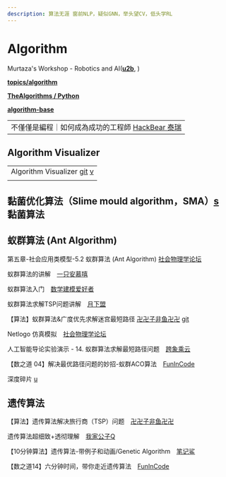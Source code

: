 ```yaml
---
description: 算法无涯 窗前NLP，疑似GNN，举头望CV，低头学RL
---
```


# Algorithm

Murtaza's Workshop - Robotics and AI([**u2b**](https://www.youtube.com/c/MurtazasWorkshopRoboticsandAI/featured), )

[**topics/algorithm**](https://github.com/topics/algorithm)

[**TheAlgorithms / Python**](https://github.com/TheAlgorithms/Python)

[**algorithm-base**](https://github.com/chefyuan/algorithm-base)

|                                                                              |
| ---------------------------------------------------------------------------- |
| 不僅僅是編程｜如何成為成功的工程師 [HackBear 泰瑞](https://www.youtube.com/watch?v=xS5Lv7-bMYI) |

## Algorithm Visualizer

|                                                                                                                                                |
| ---------------------------------------------------------------------------------------------------------------------------------------------- |
| Algorithm Visualizer [git](https://github.com/algorithm-visualizer/algorithm-visualizer) [v](https://www.douyin.com/video/7028515553157385479) |
|                                                                                                                                                |

## 黏菌优化算法（Slime mould algorithm，SMA）[s](https://www.google.com/search?q=%E9%BB%8F%E8%8F%8C%E7%AE%97%E6%B3%95\&oq=%E9%BB%8F%E8%8F%8C%E7%AE%97%E6%B3%95\&aqs=chrome..69i57.805j0j7\&client=ubuntu\&sourceid=chrome\&ie=UTF-8) 黏菌算法



## 蚁群算法 (Ant Algorithm)

第五章-社会应用类模型-5.2 蚁群算法 (Ant Algorithm) [社会物理学论坛](https://www.bilibili.com/video/BV1p7411C73i?from=search\&seid=14492803338787349298\&spm\_id\_from=333.337.0.0)

蚁群算法的讲解　[一只安慕嘻](https://www.bilibili.com/video/BV11K411H7LH)

蚁群算法入门　[数学建模爱好者](https://www.bilibili.com/video/BV1ZA411v7pC)

蚁群算法求解TSP问题讲解　[月下盟](https://www.bilibili.com/video/BV1MA411c7yd)

【算法】蚁群算法&广度优先求解迷宫最短路径 [卍卍子非鱼卍卍](https://www.bilibili.com/video/BV1gJ411G7Xi?from=search\&seid=14492803338787349298\&spm\_id\_from=333.337.0.0) [git](https://github.com/zifeiyu0531/aco-bfs-for-Maze-GUI)

Netlogo 仿真模拟　[社会物理学论坛](https://space.bilibili.com/480344135/video)

人工智能导论实验演示 - 14. 蚁群算法求解最短路径问题　[跨象乘云](https://www.bilibili.com/video/BV1Yh411q72F)

【数之道 04】解决最优路径问题的妙招-蚁群ACO算法　[FunInCode](https://www.bilibili.com/video/BV1vp4y1p78R)

深度碎片 [u](https://www.youtube.com/channel/UC\_vuJRonJBlgFFIA5i008sg/featured)

## 遗传算法

【算法】遗传算法解决旅行商（TSP）问题　[卍卍子非鱼卍卍](https://www.bilibili.com/video/BV17Z4y1w7qF)

遗传算法超细致+透彻理解　[我家公子Q](https://www.bilibili.com/video/BV1zp4y1U7Ti)

【10分钟算法】遗传算法-带例子和动画/Genetic Algorithm　[笔记鲨](https://www.bilibili.com/video/BV1yt4y1a7RY)

【数之道14】六分钟时间，带你走近遗传算法　[FunInCode](https://www.bilibili.com/video/BV19U4y1G7dU)



